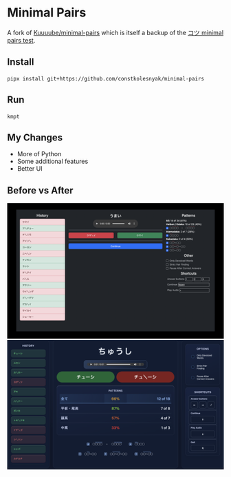 # Minimal Pairs

A fork of [Kuuuube/minimal-pairs](https://github.com/Kuuuube/minimal-pairs)
which is itself a backup of the [コツ minimal pairs test](https://kotu.io/tests/pitchAccent/perception/minimalPairs).

## Install

    pipx install git+https://github.com/constkolesnyak/minimal-pairs

## Run

    kmpt

## My Changes

- More of Python
- Some additional features
- Better UI

## Before vs After

![](misc/before.png)
![](misc/after.png)
